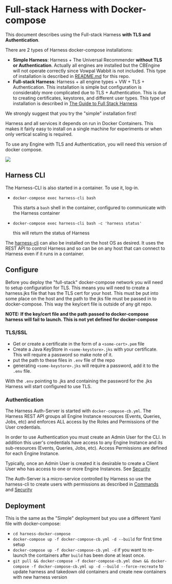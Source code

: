# Full-stack Harness with Docker-compose

This document describes using the Full-stack Harness **with TLS and Authentication**.

There are 2 types of Harness docker-compose installations:

 - **Simple Harness**: Harness + The Universal Recommender **without TLS or Authentication**. Actually all engines are installed but the CBEngine will not operate correctly since Vowpal Wabbit is not included. This type of installation is described in [README.md](README.md) for this repo.
 - **Full-stack Harness**: Harness + all engine types + VW + TLS + Authentication. This installation is simple but configuration is considerably more complicated due to TLS + Authentication. This is due to creating certificates, keystores, and different user types. This type of installation is described in [The Guide to Full Stack Harness](full_stack_docker_compose.md)

We strongly suggest that you try the "simple" installation first!

Harness and all services it depends on run in Docker Containers. This makes it fairly easy to install on a single machine for experiments or when only vertical scaling is required.

To use any Engine with TLS and Authentication, you will need this version of docker compose.

![](https://docs.google.com/drawings/d/e/2PACX-1vSqEwan6xpPT5UKwv4f2HXGf19IpcP3kU8c2JARsl3GY6X0HJ5-3g1YshKUPfEnmt6msVoB-rZ5lUT9/pub?w=1193&h=758)

## Harness CLI

The Harness-CLI is also started in a container. To use it, log-in.

 - `docker-compose exec harness-cli bash`

    This starts a `bash` shell in the container, configured to communicate with the Harness container
    
 - `docker-compose exec harness-cli bash -c 'harness status'`

    this will return the status of Harness

The [harness-cli](https://github.com/actionml/harness-cli) can also be installed on the host OS as desired. It uses the REST API to control Harness and so can be on any host that can connect to Harness even if it runs in a container.

## Configure

Before you deploy the "full-stack" docker-compose network you will need to setup configuration for TLS. This means you will need to create a harness.jks file that has the TLS cert for your host. This must be put into some place on the host and the path to the jks file must be passed in to docker-compose. This way the key/cert file is outside of any git repo. 

**NOTE: If the key/cert file and the path passed to docker-compose harness will fail to launch. This is not yet defined for docker-compose**

### TLS/SSL

 - Get or create a certificate in the form of a `<some-cert>.pem` file
 - Create a Java KeyStore in `<some-keystore>.jks` with your certificate. This will require a password so make note of it.
 - put the path to these files in `.env` file of the repo
 - generating `<some-keystore>.jks` will require a password, add it to the `.env` file.

With the `.env` pointing to .jks and containing the password for the .jks Harness will start configured to use TLS.

### Authentication

The Harness Auth-Server is started with `docker-compose-cb.yml`. The Harness REST API groups all Engine Instance resources (Events, Queries, Jobs, etc) and enforces ALL access by the Roles and Permissions of the User credentials.

In order to use Authentication you must create an Admin User for the CLI. In addition this user's credentials have access to any Engine Instance and its sub-resources (Events, Queries, Jobs, etc). Access Permissions are defined for each Engine Instance.

Typically, once an Admin User is created it is desirable to create a Client User who has access to one or more Engine Instances. See [Security](https://github.com/actionml/harness/blob/develop/security.md)

The Auth-Server is a micro-service controlled by Harness so use the harness-cli to create users with permissions as described in [Commands](https://github.com/actionml/harness/blob/develop/commands.md) and [Security](https://github.com/actionml/harness/blob/develop/security.md)

## Deployment

This is the same as the "Simple" deployment but you use a different Yaml file with docker-compose:

 - `cd harness-docker-compose`
 - `docker-compose up -f docker-compose-cb.yml -d --build` for first time setup
 - `docker-compose up -f docker-compose-cb.yml -d` if you want to re-launch the containers after `build` has been done at least once.
 - `git pull && docker-compose -f docker-compose-cb.yml down && docker-compose -f docker-compose-cb.yml up -d --build --force-recreate` to update harness and takedown old containers and create new containers with new harness version
